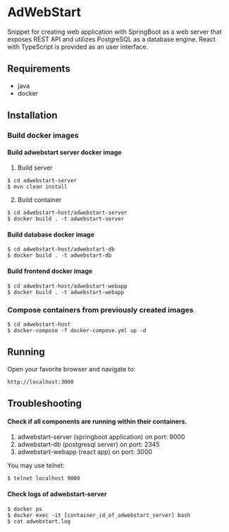 # AdWebStart
Snippet for creating web application with SpringBoot as a web server
that exposes REST API and utilizes PostgreSQL as a database engine.
React with TypeScript is provided as an user interface.

## Requirements

- java
- docker

## Installation

### Build docker images

#### Build adwebstart server docker image

1. Build server
```shell
$ cd adwebstart-server
$ mvn clean install
```

2. Build container
```shell
$ cd adwebstart-host/adwebstart-server
$ docker build . -t adwebstart-server
```

#### Build database docker image

```shell
$ cd adwebstart-host/adwebstart-db
$ docker build . -t adwebstart-db
```

#### Build frontend docker image

```shell
$ cd adwebstart-host/adwebstart-webapp
$ docker build . -t adwebstart-webapp
```

### Compose containers from previously created images
```shell
$ cd adwebstart-host
$ docker-compose -f docker-compose.yml up -d
```

## Running

Open your favorite browser and navigate to:
```shell
http://localhost:3000
```

## Troubleshooting

#### Check if all components are running within their containers.
1. adwebstart-server (springboot application) on port: 9000
2. adwebstart-db (postgresql server) on port: 2345
3. adwebstart-webapp (react app) on port: 3000

You may use telnet:
```shell
$ telnet localhost 9000
```

#### Check logs of adwebstart-server
```shell
$ docker ps
$ docker exec -it [container_id_of_adwebstart_server] bash
$ cat adwebstart.log
```

